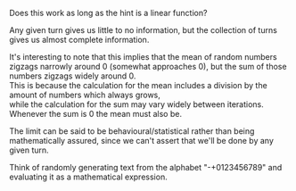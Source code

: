 Does this work as long as the hint is a linear function?

Any given turn gives us little to no information, but the collection of turns gives us almost complete information.

It's interesting to note that this implies that the mean of random numbers zigzags narrowly around 0 (somewhat approaches 0), but the sum of those numbers zigzags widely around 0.  
This is because the calculation for the mean includes a division by the amount of numbers which always grows,  
while the calculation for the sum may vary widely between iterations.  
Whenever the sum is 0 the mean must also be.  

The limit can be said to be behavioural/statistical rather than being mathematically assured, since we can't assert that we'll be done by any given turn.  


Think of randomly generating text from the alphabet "-+0123456789" and evaluating it as a mathematical expression.  



